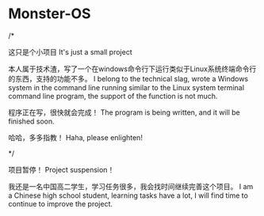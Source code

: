 # Monster-OS
/*

这只是个小项目
It's just a small project

本人属于技术渣，写了一个在windows命令行下运行类似于Linux系统终端命令行的东西，支持的功能不多。
I belong to the technical slag, wrote a Windows system in the command line running similar to the Linux system terminal command line program, the support of the function is not much.

程序正在写，很快就会完成！
The program is being written, and it will be finished soon.

哈哈，多多指教！
Haha, please enlighten!

*/

项目暂停！
Project suspension！

我还是一名中国高二学生，学习任务很多，我会找时间继续完善这个项目。
I am a Chinese high school student, learning tasks have a lot, I will find time to continue to improve the project.
